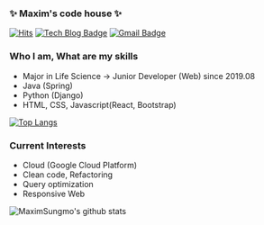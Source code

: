 ### ✨ Maxim's code house ✨

<div align=left>
 
[![Hits](https://hits.seeyoufarm.com/api/count/incr/badge.svg?url=https%3A%2F%2Fgithub.com%2FMaximSungmo)](https://hits.seeyoufarm.com) 
[![Tech Blog Badge](http://img.shields.io/badge/-Tech%20blog-black?style=flat-square&logo=github&link=https://maximsungmo.github.io//)](https://maximsungmo.github.io//)
[![Gmail Badge](https://img.shields.io/badge/Gmail-d14836?style=flat-square&logo=Gmail&logoColor=white&link=mailto:sunrise5318@gmail.com)](mailto:sunrise5318@gmail.com)

</div>

### Who I am, What are my skills
- Major in Life Science -> Junior Developer (Web) since 2019.08
- Java (Spring)
- Python (Django)
- HTML, CSS, Javascript(React, Bootstrap)

[![Top Langs](https://github-readme-stats.vercel.app/api/top-langs/?username=MaximSungmo&layout=compact)](https://github.com/anuraghazra/github-readme-stats)

### Current Interests 
- Cloud (Google Cloud Platform)
- Clean code, Refactoring
- Query optimization 
- Responsive Web

![MaximSungmo's github stats](https://github-readme-stats.vercel.app/api?username=MaximSungmo&show_icons=true&theme=radical)
